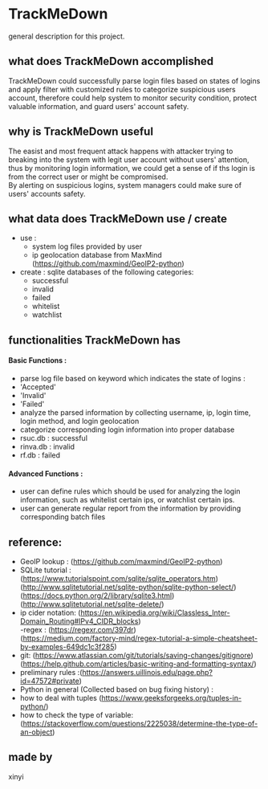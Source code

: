# TrackMeDown 
general description for this project.
<br/>

## what does TrackMeDown accomplished 
TrackMeDown could successfully parse login files based on states of logins and apply filter with customized rules to categorize suspicious users account, therefore could help system to monitor security condition, protect valuable information, and guard users' account safety. <br/>

## why is TrackMeDown useful 
The easist and most frequent attack happens with attacker trying to breaking into the system with legit user account without users' attention, thus by monitoring login information, we could get a sense of if ths login is from the correct user or might be compromised. <br/>
By alerting on suspicious logins, system managers could make sure of users' accounts safety. <br/>

## what data does TrackMeDown use / create 
- use :
  - system log files provided by user 
  - ip geolocation database from MaxMind (https://github.com/maxmind/GeoIP2-python)
- create :
sqlite databases of the following categories:
  - successful 
  - invalid 
  - failed
  - whitelist
  - watchlist 
 
 ## functionalities TrackMeDown has 
 #### Basic Functions :
 - parse log file based on keyword which indicates the state of logins :
  - 'Accepted' 
  - 'Invalid'
  - 'Failed'
 - analyze the parsed information by collecting username, ip, login time, login method, and login geolocation 
 - categorize corresponding login information into proper database
  - rsuc.db : successful 
  - rinva.db : invalid 
  - rf.db : failed 
 #### Advanced Functions :
 - user can define rules which should be used for analyzing the login information, such as whitelist certain ips, or watchlist certain ips. 
 - user can generate regular report from the information by providing corresponding batch files 
 
 ## reference:
 - GeoIP lookup : (https://github.com/maxmind/GeoIP2-python)
 - SQLite tutorial : 
 (https://www.tutorialspoint.com/sqlite/sqlite_operators.htm) <br/>
 (http://www.sqlitetutorial.net/sqlite-python/sqlite-python-select/) <br/>
 (https://docs.python.org/2/library/sqlite3.html) <br/>
 (http://www.sqlitetutorial.net/sqlite-delete/)<br/>
 - ip cider notation: (https://en.wikipedia.org/wiki/Classless_Inter-Domain_Routing#IPv4_CIDR_blocks) <br/> 
 -regex : (https://regexr.com/397dr) </br>
 (https://medium.com/factory-mind/regex-tutorial-a-simple-cheatsheet-by-examples-649dc1c3f285) <br/>
 - git: (https://www.atlassian.com/git/tutorials/saving-changes/gitignore) <br/>
 (https://help.github.com/articles/basic-writing-and-formatting-syntax/) <br/> 
 - preliminary rules :(https://answers.uillinois.edu/page.php?id=47572#private) <br/>
 - Python in general (Collected based on bug fixing history) : 
  - how to deal with tuples (https://www.geeksforgeeks.org/tuples-in-python/) 
  - how to check the type of variable: (https://stackoverflow.com/questions/2225038/determine-the-type-of-an-object) 

 
 
 ## made by 
 xinyi 
  
 

